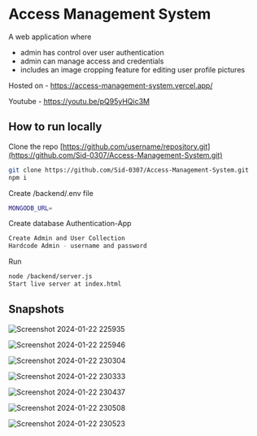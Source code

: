 ﻿# Access Management System

A web application where 
- admin has control over user authentication
- admin can manage access and credentials
- includes an image cropping feature for editing user profile pictures

Hosted on - https://access-management-system.vercel.app/

Youtube - https://youtu.be/pQ95yHQic3M

## How to run locally

Clone the repo [https://github.com/username/repository.git](https://github.com/Sid-0307/Access-Management-System.git)
```bash
git clone https://github.com/Sid-0307/Access-Management-System.git
npm i
```



Create /backend/.env file
```bash
MONGODB_URL=
```


Create database Authentication-App
```bash
Create Admin and User Collection
Hardcode Admin - username and password
```


Run
```bash
node /backend/server.js
Start live server at index.html
```

## Snapshots

![Screenshot 2024-01-22 225935](https://github.com/Sid-0307/Access-Management-System/assets/110523312/904b4d0e-47f5-47df-ae7c-a23e8bf1effb)

![Screenshot 2024-01-22 225946](https://github.com/Sid-0307/Access-Management-System/assets/110523312/d6d7ae02-50ff-4f2c-8997-fa780524cc20)

![Screenshot 2024-01-22 230304](https://github.com/Sid-0307/Access-Management-System/assets/110523312/eeb2c023-4e36-4c72-a40d-43c0666f24c0)

![Screenshot 2024-01-22 230333](https://github.com/Sid-0307/Access-Management-System/assets/110523312/7a603f64-1108-42f0-808f-9c44e8fec89b)

![Screenshot 2024-01-22 230437](https://github.com/Sid-0307/Access-Management-System/assets/110523312/15c5896b-40ab-46a7-beb7-49447b37facd)

![Screenshot 2024-01-22 230508](https://github.com/Sid-0307/Access-Management-System/assets/110523312/9142b011-d2b3-461d-877d-f960df82e3d9)

![Screenshot 2024-01-22 230523](https://github.com/Sid-0307/Access-Management-System/assets/110523312/a40f1a52-791d-4318-b3db-54cf58395ca8)


